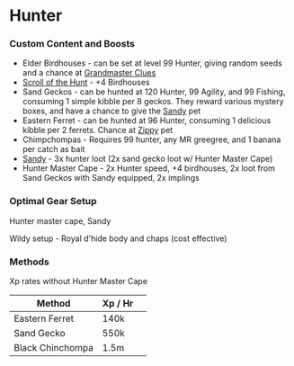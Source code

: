 # Hunter

### Custom Content and Boosts

* Elder Birdhouses - can be set at level 99 Hunter, giving random seeds and a chance at [Grandmaster Clues](https://bso-wiki.oldschool.gg/custom-items/grandmaster-clues)
* [Scroll of the Hunt](dungeoneering-training/dg-rewards.md#buyable-boosts-utility) - +4 Birdhouses
* Sand Geckos - can be hunted at 120 Hunter, 99 Agility, and 99 Fishing, consuming 1 simple kibble per 8 geckos. They reward various mystery boxes, and have a chance to give the [Sandy](../custom-items/pets.md#resource-gathering-and-loot-affecting-pets) pet
* Eastern Ferret - can be hunted at 96 Hunter, consuming 1 delicious kibble per 2 ferrets. Chance at [Zippy](../custom-items/pets.md#miscellaneous-pets) pet
* Chimpchompas - Requires 99 hunter, any MR greegree, and 1 banana per catch as bait
* [Sandy](../custom-items/pets.md#miscellaneous-pets) - 3x hunter loot (2x sand gecko loot w/ Hunter Master Cape)
* Hunter Master Cape - 2x Hunter speed, +4 birdhouses, 2x loot from Sand Geckos with Sandy equipped, 2x implings

### Optimal Gear Setup

Hunter master cape, Sandy

Wildy setup - Royal d'hide body and chaps (cost effective)

### Methods

Xp rates without Hunter Master Cape

| Method           | Xp / Hr |   |
| ---------------- | ------- | - |
| Eastern Ferret   | 140k    |   |
| Sand Gecko       | 550k    |   |
| Black Chinchompa | 1.5m    |   |
